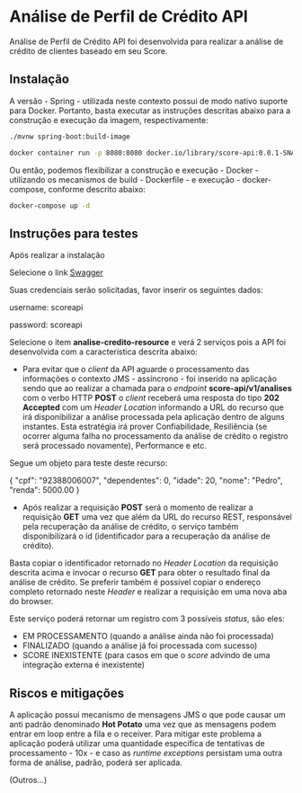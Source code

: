 # Análise de Perfil de Crédito API

Análise de Perfil de Crédito API foi desenvolvida para realizar a análise de crédito de clientes baseado em seu Score.

## Instalação

A versão - Spring - utilizada neste contexto possui de modo nativo suporte para Docker. Portanto, basta executar as instruções descritas abaixo para a construção e execução da imagem, respectivamente:

```bash
./mvnw spring-boot:build-image

docker container run -p 8080:8080 docker.io/library/score-api:0.0.1-SNAPSHOT
```

Ou então, podemos flexibilizar a construção e execução - Docker - utilizando os mecanismos de build - Dockerfile - e execução - docker-compose, conforme descrito abaixo:

```bash
docker-compose up -d
```

## Instruções para testes

Após realizar a instalação

Selecione o link [Swagger](http://localhost:8080/swagger-ui.html)

Suas credenciais serão solicitadas, favor inserir os seguintes dados:

username: scoreapi

password: scoreapi

Selecione o item **analise-credito-resource** e verá 2 serviços pois a API foi desenvolvida com a característica descrita abaixo:

- Para evitar que o *client* da API aguarde o processamento das informações o contexto JMS - assíncrono - foi inserido na aplicação sendo que ao realizar a chamada para o *endpoint* **score-api/v1/analises** com o verbo HTTP **POST** o *client* receberá uma resposta do tipo **202 Accepted** com um *Header Location* informando a URL do recurso que irá disponibilizar a análise processada pela aplicação dentro de alguns instantes. Esta estratégia irá prover Confiabilidade, Resiliência (se ocorrer alguma falha no processamento da análise de crédito o registro será processado novamente), Performance e etc.

Segue um objeto para teste deste recurso:


{
  "cpf": "92388006007",
  "dependentes": 0,
  "idade": 20,
  "nome": "Pedro",
  "renda": 5000.00
}


- Após realizar a requisição **POST** será o momento de realizar a requisição **GET** uma vez que além da URL do recurso REST, responsável pela recuperação da análise de crédito, o serviço também disponibilizará o id (identificador para a recuperação da análise de crédito).


Basta copiar o identificador retornado no *Header Location* da requisição descrita acima e invocar o recurso **GET** para obter o resultado final da análise de crédito. Se preferir também é possível copiar o endereço completo retornado neste *Header* e realizar a requisição em uma nova aba do browser.

Este serviço poderá retornar um registro com 3 possíveis *status*, são eles:

- EM PROCESSAMENTO  (quando a análise ainda não foi processada)
- FINALIZADO        (quando a análise já foi processada com sucesso)
- SCORE INEXISTENTE (para casos em que o *score* advindo de uma integração externa é inexistente)  


## Riscos e mitigações

A aplicação possui mecanismo de mensagens JMS o que pode causar um anti padrão denominado **Hot Potato** uma vez que as mensagens podem entrar em loop entre a fila e o receiver. Para mitigar este problema a aplicação poderá utilizar uma quantidade específica de tentativas de processamento - 10x - e caso as *runtime exceptions* persistam uma outra forma de análise, padrão, poderá ser aplicada.

(Outros...) 
 